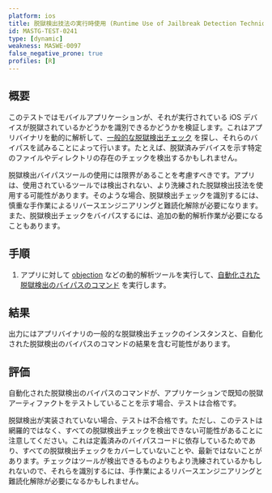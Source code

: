 ```yaml
---
platform: ios
title: 脱獄検出技法の実行時使用 (Runtime Use of Jailbreak Detection Techniques)
id: MASTG-TEST-0241
type: [dynamic]
weakness: MASWE-0097
false_negative_prone: true
profiles: [R]
---
```


## 概要

このテストではモバイルアプリケーションが、それが実行されている iOS デバイスが脱獄されているかどうかを識別できるかどうかを検証します。これはアプリバイナリを動的に解析して、[一般的な脱獄検出チェック](../../../Document/0x06j-Testing-Resiliency-Against-Reverse-Engineering.md#common-jailbreak-detection-checks) を探し、それらのバイパスを試みることによって行います。たとえば、脱獄済みデバイスを示す特定のファイルやディレクトリの存在のチェックを検出するかもしれません。

脱獄検出バイパスツールの使用には限界があることを考慮すべきです。アプリは、使用されているツールでは検出されない、より洗練された脱獄検出技法を使用する可能性があります。そのような場合、脱獄検出チェックを識別するには、慎重な手作業によるリバースエンジニアリングと難読化解除が必要になります。また、脱獄検出チェックをバイパスするには、追加の動的解析作業が必要になることもあります。

## 手順

1. アプリに対して [objection](../../../tools/generic/MASTG-TOOL-0038.md) などの動的解析ツールを実行して、[自動化された脱獄検出のバイパスのコマンド](../../../Document/0x06j-Testing-Resiliency-Against-Reverse-Engineering.md#automated-jailbreak-detection-bypass) を実行します。

## 結果

出力にはアプリバイナリの一般的な脱獄検出チェックのインスタンスと、自動化された脱獄検出のバイパスのコマンドの結果を含む可能性があります。

## 評価

自動化された脱獄検出のバイパスのコマンドが、アプリケーションで既知の脱獄アーティファクトをテストしていることを示す場合、テストは合格です。

脱獄検出が実装されていない場合、テストは不合格です。ただし、このテストは網羅的ではなく、すべての脱獄検出チェックを検出できない可能性があることに注意してください。これは定義済みのバイパスコードに依存しているためであり、すべての脱獄検出チェックをカバーしていないことや、最新ではないことがあります。チェックはツールが検出できるものよりもより洗練されているかもしれないので、それらを識別するには、手作業によるリバースエンジニアリングと難読化解除が必要になるかもしれません。
